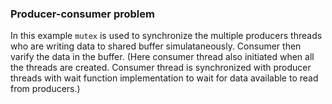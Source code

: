 ### Producer-consumer problem
In this example `mutex` is used to synchronize the multiple producers threads who are writing data to shared buffer simulataneously. Consumer then varify the data in the buffer. 
(Here consumer thread also initiated when all the threads are created. Consumer thread is synchronized with producer threads with wait function implementation to wait for data available to read from producers.)
